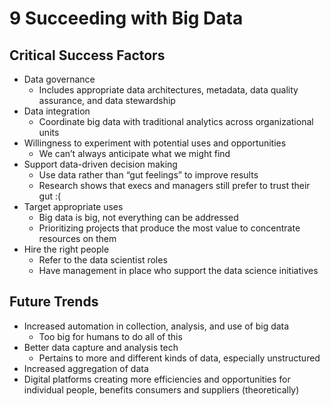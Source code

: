 # 9 Succeeding with Big Data
## Critical Success Factors
- Data governance
	- Includes appropriate data architectures, metadata, data quality assurance, and data stewardship 
- Data integration
	- Coordinate big data with traditional analytics across organizational units
- Willingness to experiment with potential uses and opportunities
	- We can’t always anticipate what we might find 
- Support data-driven decision making
	- Use data rather than “gut feelings” to improve results
	- Research shows that execs and managers still prefer to trust their gut :( 
- Target appropriate uses
	- Big data is big, not everything can be addressed 
	- Prioritizing projects that produce the most value to concentrate resources on them
- Hire the right people
	- Refer to the data scientist roles 
	- Have management in place who support the data science initiatives 
## Future Trends
- Increased automation in collection, analysis, and use of big data 
	- Too big for humans to do all of this
- Better data capture and analysis tech
	- Pertains to more and different kinds of data, especially unstructured
- Increased aggregation of data 
- Digital platforms creating more efficiencies and opportunities for individual people, benefits consumers and suppliers (theoretically) 